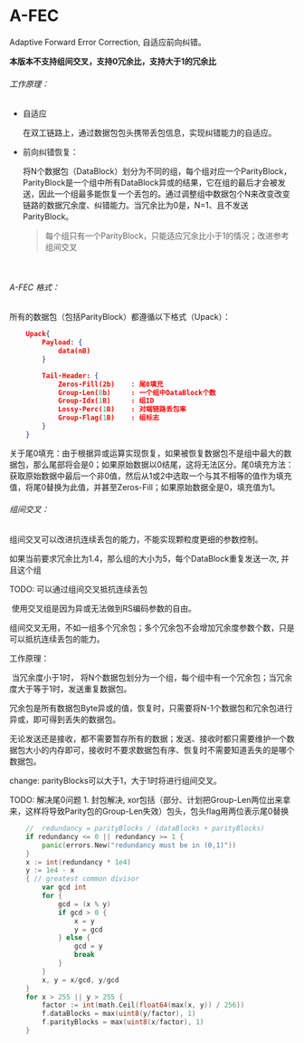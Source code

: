 

# A-FEC

Adaptive Forward Error Correction, 自适应前向纠错。

**本版本不支持组间交叉，支持0冗余比，支持大于1的冗余比**



###### 工作原理：

- 自适应

  在双工链路上，通过数据包包头携带丢包信息，实现纠错能力的自适应。

- 前向纠错恢复：

  将N个数据包（DataBlock）划分为不同的组，每个组对应一个ParityBlock，ParityBlock是一个组中所有DataBlock异或的结果，它在组的最后才会被发送，因此一个组最多能恢复一个丢包的。通过调整组中数据包个N来改变改变链路的数据冗余度、纠错能力。当冗余比为0是，N=1、且不发送ParityBlock。

  > 每个组只有一个ParityBlock，只能适应冗余比小于1的情况；改进参考 组间交叉

​				

###### A-FEC 格式：

所有的数据包（包括ParityBlock）都遵循以下格式（Upack）：

```json
	Upack{
		Payload: {
			data(nB)
		}

		Tail-Header: {
			Zeros-Fill(2b)    : 尾0填充
			Group-Len(8b)     : 一个组中DataBlock个数
			Group-Idx(1B)     : 组ID
			Lossy-Perc(1B)    : 对端链路丢包率
			Group-Flag(1B)    : 组标志
		}
	}
```

关于尾0填充：由于根据异或运算实现恢复，如果被恢复数据包不是组中最大的数据包，那么尾部将会是0；如果原始数据以0结尾，这将无法区分。尾0填充方法：获取原始数据中最后一个非0值，然后从1或2中选取一个与其不相等的值作为填充值，将尾0替换为此值，并甚至Zeros-Fill；如果原始数据全是0，填充值为1。



###### 组间交叉：

组间交叉可以改进抗连续丢包的能力，不能实现颗粒度更细的参数控制。





如果当前要求冗余比为1.4，那么组的大小为5，每个DataBlock重复发送一次, 并且这个组







































































TODO: 可以通过组间交叉抵抗连续丢包

​	使用交叉组是因为异或无法做到RS编码参数的自由。

​	组间交叉无用，不如一组多个冗余包；多个冗余包不会增加冗余度参数个数，只是可以抵抗连续丢包的能力。



工作原理：

​	当冗余度小于1时，	将N个数据包划分为一个组，每个组中有一个冗余包；当冗余度大于等于1时，发送重复数据包。

​	冗余包是所有数据包Byte异或的值，恢复时，只需要将N-1个数据包和冗余包进行异或，即可得到丢失的数据包。

​	无论发送还是接收，都不需要暂存所有的数据；发送、接收时都只需要维护一个数据包大小的内存即可，接收时不要求数据包有序、恢复时不需要知道丢失的是哪个数据包。







change: 
	parityBlocks可以大于1，大于1时将进行组间交叉。


TODO: 解决尾0问题
		1. 封包解决, xor包括（部分、计划把Group-Len两位出来拿来，这样将导致Parity包的Group-Len失效）包头，包头flag用两位表示尾0替换


```go
	//	redundancy = parityBlocks / (dataBlocks + parityBlocks)
	if redundancy <= 0 || redundancy >= 1 {
		panic(errors.New("redundancy must be in (0,1)"))
	}
	x := int(redundancy * 1e4)
	y := 1e4 - x
	{ // greatest common divisor
		var gcd int
		for {
			gcd = (x % y)
			if gcd > 0 {
				x = y
				y = gcd
			} else {
				gcd = y
				break
			}
		}
		x, y = x/gcd, y/gcd
	}
	for x > 255 || y > 255 {
		factor := int(math.Ceil(float64(max(x, y)) / 256))
		f.dataBlocks = max(uint8(y/factor), 1)
		f.parityBlocks = max(uint8(x/factor), 1)
	}
```